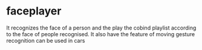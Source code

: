 # faceplayer
It recognizes the face of a person and the play the cobind playlist according to the face of people recognised.
It also have the feature of moving gesture recognition can be used in cars  
